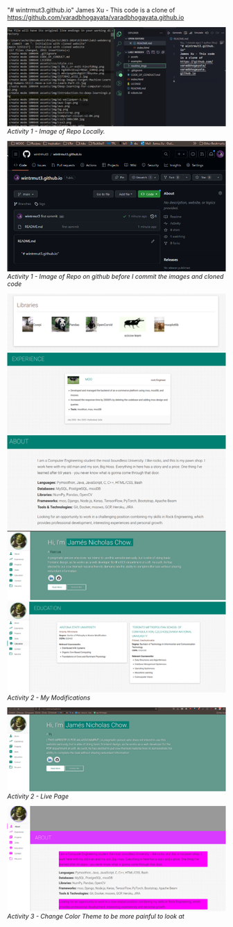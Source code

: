 "# wintrmut3.github.io" 
James Xu - This code is a clone of https://github.com/varadbhogayata/varadbhogayata.github.io

![](2023-09-28-13-41-05.png)
*Activity 1 - Image of Repo Locally.*

![](2023-09-28-13-41-46.png)
*Activity 1 - Image of Repo on github before I commit the images and cloned code*

![](2023-09-28-14-03-54.png)
![](2023-09-28-14-04-24.png)
![](2023-09-28-14-04-34.png)
![](2023-09-28-14-15-51.png)
![](2023-09-28-14-15-11.png)
*Activity 2 - My Modifications*


![](2023-09-28-14-22-42.png)
*Activity 2 - Live Page*

![](2023-09-28-14-29-28.png)
*Activity 3 - Change Color Theme to be more painful to look at*

